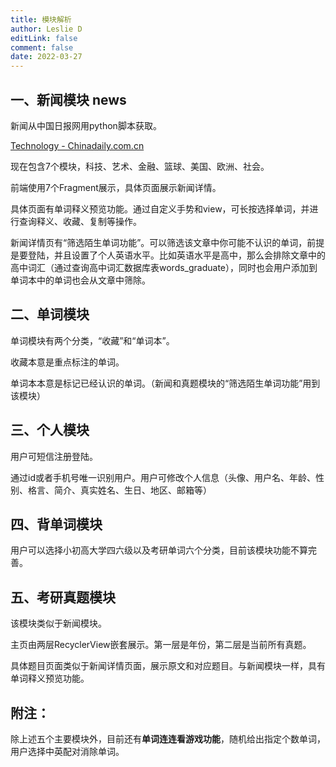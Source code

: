 ```yaml
---
title: 模块解析
author: Leslie D
editLink: false
comment: false
date: 2022-03-27
---
```


## 一、新闻模块 news

新闻从中国日报网用python脚本获取。

[Technology - Chinadaily.com.cn](http://www.chinadaily.com.cn/business/tech)

现在包含7个模块，科技、艺术、金融、篮球、美国、欧洲、社会。

前端使用7个Fragment展示，具体页面展示新闻详情。

具体页面有单词释义预览功能。通过自定义手势和view，可长按选择单词，并进行查询释义、收藏、复制等操作。

新闻详情页有“筛选陌生单词功能”。可以筛选该文章中你可能不认识的单词，前提是要登陆，并且设置了个人英语水平。比如英语水平是高中，那么会排除文章中的高中词汇（通过查询高中词汇数据库表words_graduate），同时也会用户添加到单词本中的单词也会从文章中筛除。

## 二、单词模块

单词模块有两个分类，“收藏”和“单词本”。

收藏本意是重点标注的单词。

单词本本意是标记已经认识的单词。（新闻和真题模块的“筛选陌生单词功能”用到该模块）

## 三、个人模块

用户可短信注册登陆。

通过id或者手机号唯一识别用户。用户可修改个人信息（头像、用户名、年龄、性别、格言、简介、真实姓名、生日、地区、邮箱等）

## 四、背单词模块

用户可以选择小初高大学四六级以及考研单词六个分类，目前该模块功能不算完善。

## 五、考研真题模块

该模块类似于新闻模块。

主页由两层RecyclerView嵌套展示。第一层是年份，第二层是当前所有真题。

具体题目页面类似于新闻详情页面，展示原文和对应题目。与新闻模块一样，具有单词释义预览功能。

## **附注**：

除上述五个主要模块外，目前还有**单词连连看游戏功能**，随机给出指定个数单词，用户选择中英配对消除单词。
